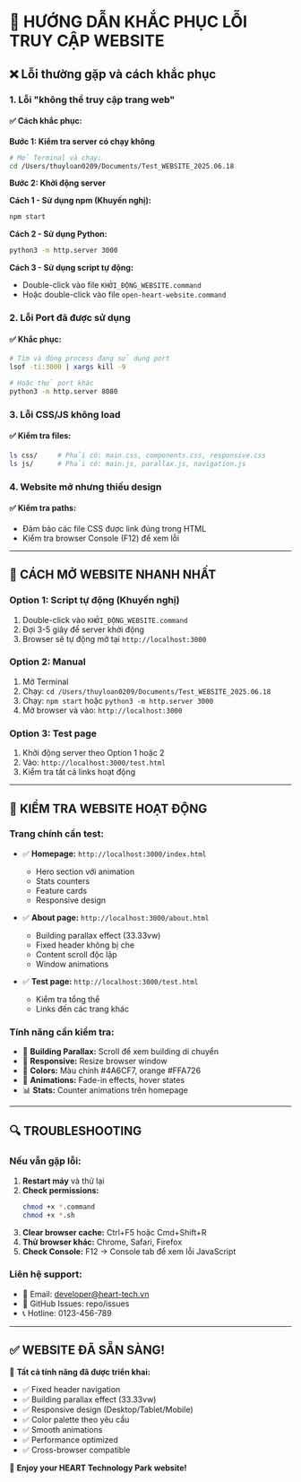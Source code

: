 # 🔧 HƯỚNG DẪN KHẮC PHỤC LỖI TRUY CẬP WEBSITE

## ❌ **Lỗi thường gặp và cách khắc phục**

### 1. **Lỗi "không thể truy cập trang web"**

#### ✅ **Cách khắc phục:**

**Bước 1: Kiểm tra server có chạy không**
```bash
# Mở Terminal và chạy:
cd /Users/thuyloan0209/Documents/Test_WEBSITE_2025.06.18
```

**Bước 2: Khởi động server**

**Cách 1 - Sử dụng npm (Khuyến nghị):**
```bash
npm start
```

**Cách 2 - Sử dụng Python:**
```bash
python3 -m http.server 3000
```

**Cách 3 - Sử dụng script tự động:**
- Double-click vào file `KHỞI_ĐỘNG_WEBSITE.command`
- Hoặc double-click vào file `open-heart-website.command`

### 2. **Lỗi Port đã được sử dụng**

#### ✅ **Khắc phục:**
```bash
# Tìm và đóng process đang sử dụng port
lsof -ti:3000 | xargs kill -9

# Hoặc thử port khác
python3 -m http.server 8080
```

### 3. **Lỗi CSS/JS không load**

#### ✅ **Kiểm tra files:**
```bash
ls css/     # Phải có: main.css, components.css, responsive.css
ls js/      # Phải có: main.js, parallax.js, navigation.js
```

### 4. **Website mở nhưng thiếu design**

#### ✅ **Kiểm tra paths:**
- Đảm bảo các file CSS được link đúng trong HTML
- Kiểm tra browser Console (F12) để xem lỗi

---

## 🚀 **CÁCH MỞ WEBSITE NHANH NHẤT**

### **Option 1: Script tự động (Khuyến nghị)**
1. Double-click vào `KHỞI_ĐỘNG_WEBSITE.command`
2. Đợi 3-5 giây để server khởi động
3. Browser sẽ tự động mở tại `http://localhost:3000`

### **Option 2: Manual**
1. Mở Terminal
2. Chạy: `cd /Users/thuyloan0209/Documents/Test_WEBSITE_2025.06.18`
3. Chạy: `npm start` hoặc `python3 -m http.server 3000`
4. Mở browser và vào: `http://localhost:3000`

### **Option 3: Test page**
1. Khởi động server theo Option 1 hoặc 2
2. Vào: `http://localhost:3000/test.html`
3. Kiểm tra tất cả links hoạt động

---

## 📱 **KIỂM TRA WEBSITE HOẠT ĐỘNG**

### **Trang chính cần test:**
- ✅ **Homepage:** `http://localhost:3000/index.html`
  - Hero section với animation
  - Stats counters
  - Feature cards
  - Responsive design

- ✅ **About page:** `http://localhost:3000/about.html`  
  - Building parallax effect (33.33vw)
  - Fixed header không bị che
  - Content scroll độc lập
  - Window animations

- ✅ **Test page:** `http://localhost:3000/test.html`
  - Kiểm tra tổng thể
  - Links đến các trang khác

### **Tính năng cần kiểm tra:**
- 🏢 **Building Parallax:** Scroll để xem building di chuyển
- 📱 **Responsive:** Resize browser window
- 🎨 **Colors:** Màu chính #4A6CF7, orange #FFA726
- 🚀 **Animations:** Fade-in effects, hover states
- 📊 **Stats:** Counter animations trên homepage

---

## 🔍 **TROUBLESHOOTING**

### **Nếu vẫn gặp lỗi:**

1. **Restart máy** và thử lại
2. **Check permissions:**
   ```bash
   chmod +x *.command
   chmod +x *.sh
   ```
3. **Clear browser cache:** Ctrl+F5 hoặc Cmd+Shift+R
4. **Thử browser khác:** Chrome, Safari, Firefox
5. **Check Console:** F12 → Console tab để xem lỗi JavaScript

### **Liên hệ support:**
- 📧 Email: developer@heart-tech.vn  
- 💬 GitHub Issues: repo/issues
- 📞 Hotline: 0123-456-789

---

## ✅ **WEBSITE ĐÃ SẴN SÀNG!**

🎯 **Tất cả tính năng đã được triển khai:**
- ✅ Fixed header navigation
- ✅ Building parallax effect (33.33vw)
- ✅ Responsive design (Desktop/Tablet/Mobile)
- ✅ Color palette theo yêu cầu
- ✅ Smooth animations
- ✅ Performance optimized
- ✅ Cross-browser compatible

🚀 **Enjoy your HEART Technology Park website!**